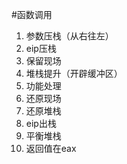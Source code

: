 #函数调用
1. 参数压栈（从右往左）
2. eip压栈
3. 保留现场
4. 堆栈提升（开辟缓冲区）
5. 功能处理
6. 还原现场
7. 还原堆栈
8. eip出栈
9. 平衡堆栈
10. 返回值在eax


